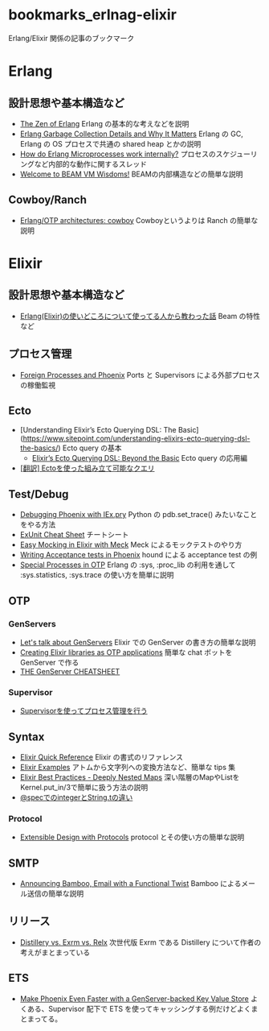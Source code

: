 # bookmarks_erlnag-elixir
Erlang/Elixir 関係の記事のブックマーク


# Erlang
## 設計思想や基本構造など
- [The Zen of Erlang](http://ferd.ca/the-zen-of-erlang.html) Erlang の基本的な考えなどを説明
- [Erlang Garbage Collection Details and Why It Matters](https://hamidreza-s.github.io/erlang%20garbage%20collection%20memory%20layout%20soft%20realtime/2015/08/24/erlang-garbage-collection-details-and-why-it-matters.html) Erlang の GC, Erlang の OS プロセスで共通の shared heap とかの説明
- [How do Erlang Microprocesses work internally?](https://www.reddit.com/r/erlang/comments/4sogzb/how_do_erlang_microprocesses_work_internally/) プロセスのスケジューリングなど内部的な動作に関するスレッド
- [Welcome to BEAM VM Wisdoms!](http://beam-wisdoms.clau.se/en/latest/) BEAMの内部構造などの簡単な説明

## Cowboy/Ranch
- [Erlang/OTP architectures: cowboy](https://medium.com/@kansi/erlang-otp-architectures-cowboy-7e5e011a7c4f#.wu3l885ab) Cowboyというよりは Ranch の簡単な説明



# Elixir
## 設計思想や基本構造など
- [Erlang(Elixir)の使いどころについて使ってる人から教わった話](http://togetter.com/li/977171) Beam の特性など

## プロセス管理
- [Foreign Processes and Phoenix](https://shift.infinite.red/foreign-processes-and-phoenix-555179c24151#.tzw8s1uk1) Ports と Supervisors による外部プロセスの稼働監視

## Ecto
- [Understanding Elixir’s Ecto Querying DSL: The Basic] (https://www.sitepoint.com/understanding-elixirs-ecto-querying-dsl-the-basics/) Ecto query の基本
  - [Elixir’s Ecto Querying DSL: Beyond the Basic](https://www.sitepoint.com/elixirs-ecto-querying-dsl-beyond-the-basics/) Ecto query の応用編
- [[翻訳] Ectoを使った組み立て可能なクエリ](http://qiita.com/HirofumiTamori/items/b71ca312778e42326017)

## Test/Debug
- [Debugging Phoenix with IEx.pry](https://medium.com/@diamondgfx/debugging-phoenix-with-iex-pry-5417256e1d11#.eyjvklsn7) Python の pdb.set_trace() みたいなことをやる方法
- [ExUnit Cheat Sheet](http://blog.lucidsimple.com/2016/01/31/exunit-cheat-sheet.html?utm_campaign=elixir_radar_39&utm_medium=email&utm_source=RD+Station) チートシート
- [Easy Mocking in Elixir with Meck](http://blog.lucidsimple.com/2016/01/04/easy-mocking-in-elixir-with-meck.html) Meck によるモックテストのやり方
- [Writing Acceptance tests in Phoenix](http://blog.plataformatec.com.br/2016/01/writing-acceptance-tests-in-phoenix/?utm_campaign=elixir_radar_34&utm_medium=email&utm_source=RD+Station) hound による acceptance test の例
- [Special Processes in OTP](http://blog.carbonfive.com/2016/06/28/special-processes-in-otp/) Erlang の :sys, :proc_lib の利用を通して :sys.statistics, :sys.trace の使い方を簡単に説明


## OTP
### GenServers
- [Let's talk about GenServers](http://codingwithaxe.com/lets-talk-about-genserver-in-elixir/) Elixir での GenServer の書き方の簡単な説明
- [Creating Elixir libraries as OTP applications](https://www.amberbit.com/blog/2016/5/10/creating-elixir-libraries-as-otp-applications/) 簡単な chat ボットを GenServer で作る
- [THE GenServer CHEATSHEET](https://www.dropbox.com/s/ndvxagapf7xmaok/GenServer_CheatSheet.pdf)


### Supervisor
- [Supervisorを使ってプロセス管理を行う](http://qiita.com/ak-ymst/items/c2efcee60dd774062429)

## Syntax
- [Elixir Quick Reference](https://github.com/itsgreggreg/elixir_quick_reference) Elixir の書式のリファレンス
- [Elixir Examples](https://elixir-examples.github.io/) アトムから文字列への変換方法など、簡単な tips 集
- [Elixir Best Practices - Deeply Nested Maps](https://dockyard.com/blog/2016/02/01/elixir-best-practices-deeply-nested-maps) 深い階層のMapやListをKernel.put_in/3で簡単に扱う方法の説明
- [@specでのintegerとString.tの違い](https://www.reddit.com/r/elixir/comments/4v2ss2/help_me_understand_types_in_documentation_specs/)

### Protocol
- [Extensible Design with Protocols](https://blog.drewolson.org/extensible-design-with-protocols/) protocol とその使い方の簡単な説明

## SMTP
- [Announcing Bamboo, Email with a Functional Twist](https://robots.thoughtbot.com/announcing-bamboo-email-with-a-functional-twist?utm_campaign=elixir_radar_46&utm_medium=email&utm_source=RD+Station) Bamboo によるメール送信の簡単な説明

## リリース
- [Distillery vs. Exrm vs. Relx](http://bitwalker.org/posts/2016-07-21-distillery-vs-exrm-vs-relx/) 次世代版 Exrm である Distillery について作者の考えがまとまっている

## ETS
- [Make Phoenix Even Faster with a GenServer-backed Key Value Store](https://robots.thoughtbot.com/make-phoenix-even-faster-with-a-genserver-backed-key-value-store) よくある、Supervisor 配下で ETS を使ってキャッシングする例だけどよくまとまってる。
